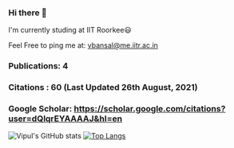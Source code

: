 ### Hi there 👋

I'm currently studing at IIT Roorkee😃 

Feel Free to ping me at: vbansal@me.iitr.ac.in

### Publications: 4
### Citations : 60 (Last Updated 26th August, 2021)
### Google Scholar: https://scholar.google.com/citations?user=dQlqrEYAAAAJ&hl=en


![Vipul's GitHub stats](https://github-readme-stats.vercel.app/api?username=vipul2001&theme=vue&show_icons=true)
[![Top Langs](https://github-readme-stats.vercel.app/api/top-langs/?username=vipul2001&layout=compact)](https://github.com/vipul2001/github-readme-stats)
